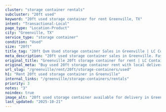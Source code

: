 ```yaml
---
cluster: "storage container rentals"
subcluster: "20ft used"
keyword: "20ft used storage container for rent Greenville, TX"
intent: "Transactional-Local"
page_type: "Location-Product"
city: "Greenville, TX"
service_type: "storage container"
condition: "Used"
size: "20ft"
title_tag: "20ft Qvm Used storage container Sales in Greenville | LC Container"
meta_description: "20ft used storage container sales in Greenville. Fast delivery, competitive pricing. Serving storage containers area. Quote ID: GDS. Call (214) 524-4168 for your free quote today."
original_title: "Greenville 20ft storage container for rent | LC Container"
original_meta: "Buy used 20ft storage container rent with local delivery in Greenville, TX. LC Container — local Since 2003. Request a fast quote today."
url_slug: "/greenville/rent/20ft/storage-containers/used"
h1: "Rent 20ft used storage container in Greenville"
internal_links: "/greenville/storage-containers/rentals"
priority: 3
notes: "3"
noindex: true
image_alt: "20ft used storage container available for delivery in Greenville"
last_updated: "2025-10-21"
---
```


<!-- TODO: Add unique city/inventory copy, images, and internal links here. -->
